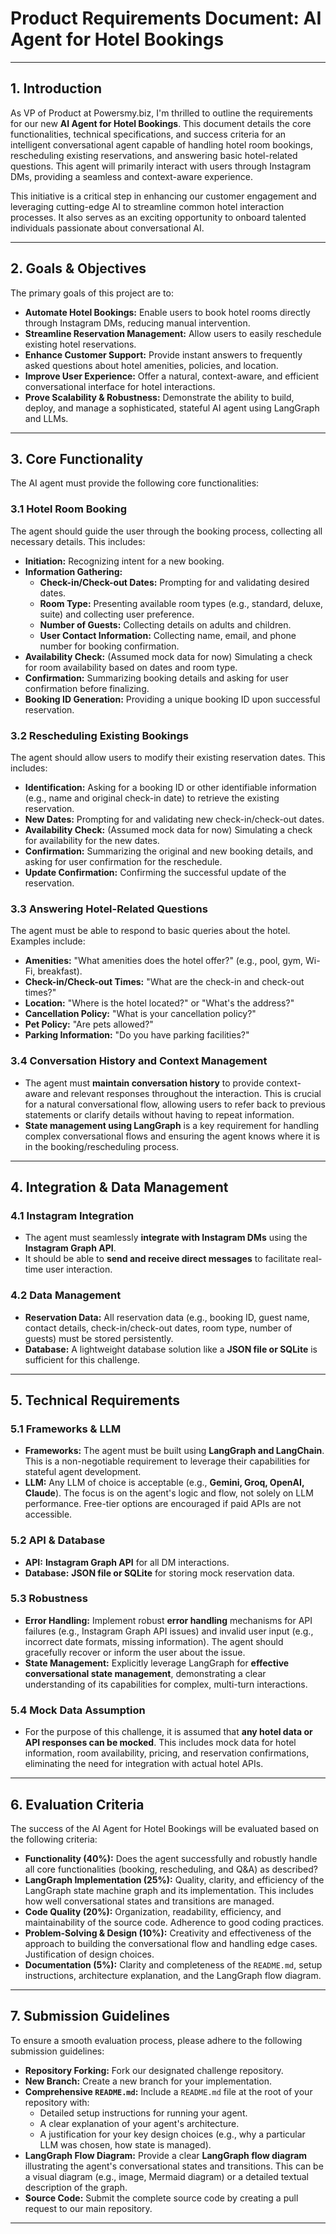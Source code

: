 # Product Requirements Document: AI Agent for Hotel Bookings

---

## 1. Introduction

As VP of Product at Powersmy.biz, I'm thrilled to outline the requirements for our new **AI Agent for Hotel Bookings**. This document details the core functionalities, technical specifications, and success criteria for an intelligent conversational agent capable of handling hotel room bookings, rescheduling existing reservations, and answering basic hotel-related questions. This agent will primarily interact with users through Instagram DMs, providing a seamless and context-aware experience.

This initiative is a critical step in enhancing our customer engagement and leveraging cutting-edge AI to streamline common hotel interaction processes. It also serves as an exciting opportunity to onboard talented individuals passionate about conversational AI.

---

## 2. Goals & Objectives

The primary goals of this project are to:

* **Automate Hotel Bookings:** Enable users to book hotel rooms directly through Instagram DMs, reducing manual intervention.
* **Streamline Reservation Management:** Allow users to easily reschedule existing hotel reservations.
* **Enhance Customer Support:** Provide instant answers to frequently asked questions about hotel amenities, policies, and location.
* **Improve User Experience:** Offer a natural, context-aware, and efficient conversational interface for hotel interactions.
* **Prove Scalability & Robustness:** Demonstrate the ability to build, deploy, and manage a sophisticated, stateful AI agent using LangGraph and LLMs.

---

## 3. Core Functionality

The AI agent must provide the following core functionalities:

### 3.1 Hotel Room Booking

The agent should guide the user through the booking process, collecting all necessary details. This includes:

* **Initiation:** Recognizing intent for a new booking.
* **Information Gathering:**
    * **Check-in/Check-out Dates:** Prompting for and validating desired dates.
    * **Room Type:** Presenting available room types (e.g., standard, deluxe, suite) and collecting user preference.
    * **Number of Guests:** Collecting details on adults and children.
    * **User Contact Information:** Collecting name, email, and phone number for booking confirmation.
* **Availability Check:** (Assumed mock data for now) Simulating a check for room availability based on dates and room type.
* **Confirmation:** Summarizing booking details and asking for user confirmation before finalizing.
* **Booking ID Generation:** Providing a unique booking ID upon successful reservation.

### 3.2 Rescheduling Existing Bookings

The agent should allow users to modify their existing reservation dates. This includes:

* **Identification:** Asking for a booking ID or other identifiable information (e.g., name and original check-in date) to retrieve the existing reservation.
* **New Dates:** Prompting for and validating new check-in/check-out dates.
* **Availability Check:** (Assumed mock data for now) Simulating a check for availability for the new dates.
* **Confirmation:** Summarizing the original and new booking details, and asking for user confirmation for the reschedule.
* **Update Confirmation:** Confirming the successful update of the reservation.

### 3.3 Answering Hotel-Related Questions

The agent must be able to respond to basic queries about the hotel. Examples include:

* **Amenities:** "What amenities does the hotel offer?" (e.g., pool, gym, Wi-Fi, breakfast).
* **Check-in/Check-out Times:** "What are the check-in and check-out times?"
* **Location:** "Where is the hotel located?" or "What's the address?"
* **Cancellation Policy:** "What is your cancellation policy?"
* **Pet Policy:** "Are pets allowed?"
* **Parking Information:** "Do you have parking facilities?"

### 3.4 Conversation History and Context Management

* The agent must **maintain conversation history** to provide context-aware and relevant responses throughout the interaction. This is crucial for a natural conversational flow, allowing users to refer back to previous statements or clarify details without having to repeat information.
* **State management using LangGraph** is a key requirement for handling complex conversational flows and ensuring the agent knows where it is in the booking/rescheduling process.

---

## 4. Integration & Data Management

### 4.1 Instagram Integration

* The agent must seamlessly **integrate with Instagram DMs** using the **Instagram Graph API**.
* It should be able to **send and receive direct messages** to facilitate real-time user interaction.

### 4.2 Data Management

* **Reservation Data:** All reservation data (e.g., booking ID, guest name, contact details, check-in/check-out dates, room type, number of guests) must be stored persistently.
* **Database:** A lightweight database solution like a **JSON file or SQLite** is sufficient for this challenge.

---

## 5. Technical Requirements

### 5.1 Frameworks & LLM

* **Frameworks:** The agent must be built using **LangGraph and LangChain**. This is a non-negotiable requirement to leverage their capabilities for stateful agent development.
* **LLM:** Any LLM of choice is acceptable (e.g., **Gemini, Groq, OpenAI, Claude**). The focus is on the agent's logic and flow, not solely on LLM performance. Free-tier options are encouraged if paid APIs are not accessible.

### 5.2 API & Database

* **API:** **Instagram Graph API** for all DM interactions.
* **Database:** **JSON file or SQLite** for storing mock reservation data.

### 5.3 Robustness

* **Error Handling:** Implement robust **error handling** mechanisms for API failures (e.g., Instagram Graph API issues) and invalid user input (e.g., incorrect date formats, missing information). The agent should gracefully recover or inform the user about the issue.
* **State Management:** Explicitly leverage LangGraph for **effective conversational state management**, demonstrating a clear understanding of its capabilities for complex, multi-turn interactions.

### 5.4 Mock Data Assumption

* For the purpose of this challenge, it is assumed that **any hotel data or API responses can be mocked**. This includes mock data for hotel information, room availability, pricing, and reservation confirmations, eliminating the need for integration with actual hotel APIs.

---

## 6. Evaluation Criteria

The success of the AI Agent for Hotel Bookings will be evaluated based on the following criteria:

* **Functionality (40%):** Does the agent successfully and robustly handle all core functionalities (booking, rescheduling, and Q&A) as described?
* **LangGraph Implementation (25%):** Quality, clarity, and efficiency of the LangGraph state machine graph and its implementation. This includes how well conversational states and transitions are managed.
* **Code Quality (20%):** Organization, readability, efficiency, and maintainability of the source code. Adherence to good coding practices.
* **Problem-Solving & Design (10%):** Creativity and effectiveness of the approach to building the conversational flow and handling edge cases. Justification of design choices.
* **Documentation (5%):** Clarity and completeness of the `README.md`, setup instructions, architecture explanation, and the LangGraph flow diagram.

---

## 7. Submission Guidelines

To ensure a smooth evaluation process, please adhere to the following submission guidelines:

* **Repository Forking:** Fork our designated challenge repository.
* **New Branch:** Create a new branch for your implementation.
* **Comprehensive `README.md`:** Include a `README.md` file at the root of your repository with:
    * Detailed setup instructions for running your agent.
    * A clear explanation of your agent's architecture.
    * A justification for your key design choices (e.g., why a particular LLM was chosen, how state is managed).
* **LangGraph Flow Diagram:** Provide a clear **LangGraph flow diagram** illustrating the agent's conversational states and transitions. This can be a visual diagram (e.g., image, Mermaid diagram) or a detailed textual description of the graph.
* **Source Code:** Submit the complete source code by creating a pull request to our main repository.

---
